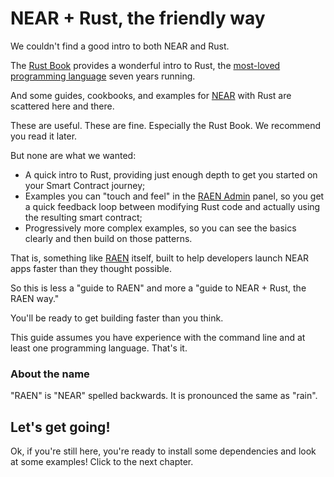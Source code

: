 # NEAR + Rust, the friendly way

We couldn't find a good intro to both NEAR and Rust.

The [Rust Book](https://doc.rust-lang.org/book/) provides a wonderful intro to Rust, the [most-loved programming language](https://en.wikipedia.org/wiki/Rust_(programming_language)#Adoption) seven years running.

And some guides, cookbooks, and examples for [NEAR](https://near.org) with Rust are scattered here and there.

These are useful. These are fine. Especially the Rust Book. We recommend you read it later.

But none are what we wanted:

- A quick intro to Rust, providing just enough depth to get you started on your Smart Contract journey;
- Examples you can "touch and feel" in the [RAEN Admin](https://raen.dev/admin) panel, so you get a quick feedback loop between modifying Rust code and actually using the resulting smart contract;
- Progressively more complex examples, so you can see the basics clearly and then build on those patterns.

That is, something like [RAEN](https://raen.dev) itself, built to help developers launch NEAR apps faster than they thought possible.

So this is less a "guide to RAEN" and more a "guide to NEAR + Rust, the RAEN way."

You'll be ready to get building faster than you think.

This guide assumes you have experience with the command line and at least one programming language. That's it.

<!--
TODO: link to Status Message: Expert once it's complete

If you have experience with NEAR, you can skip ahead to [Chapter 5: Status Message Expert](./status-message/expert/intro.md).
-->

### About the name

"RAEN" is "NEAR" spelled backwards. It is pronounced the same as "rain".

## Let's get going!

Ok, if you're still here, you're ready to install some dependencies and look at some examples! Click to the next chapter.
